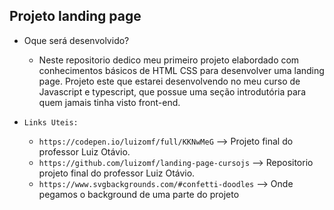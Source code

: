 ## Projeto landing page


- Oque será desenvolvido?
  - Neste repositorio dedico meu primeiro projeto elabordado com conhecimentos básicos de HTML CSS para desenvolver uma landing page. Projeto este que estarei desenvolvendo no meu curso de Javascript e typescript, que possue uma seção introdutória para quem jamais tinha visto front-end.

- `Links Uteis:`
  - `https://codepen.io/luizomf/full/KKNwMeG` --> Projeto final do professor Luiz Otávio.
  - `https://github.com/luizomf/landing-page-cursojs` --> Repositorio projeto final do professor Luiz Otávio.
  - `https://www.svgbackgrounds.com/#confetti-doodles` --> Onde pegamos o background de uma parte do projeto